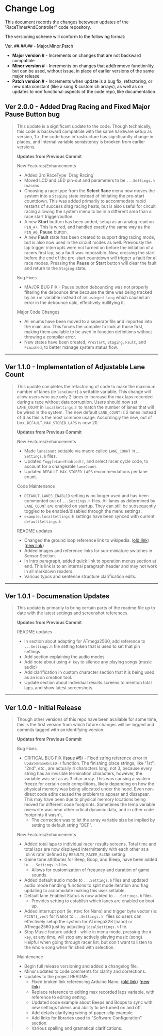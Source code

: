 # Change Log
This document records the changes beteween updates of the 'RaceTimerAndController" code repository.

The versioning scheme will conform to the following format:

Ver. ##.##.## - Major.Minor.Patch
- **Major version #** - Increments on changes that are not backward compatible
- **Minor version #** - Increments on changes that add/remove functionlity, but can be used, without issue, in place of earlier versions of the same major release
- **Patch version #** - Increments when update is a bug fix, refactoring, or new data constant (like a song & custom ch arrays), as well as on updates to non functional aspects of the code repo, like documentation.


## Ver 2.0.0 - Added Drag Racing and Fixed Major Pause Button bug
> This update is a significant update to the code. Though technically, this code is backward compatible with the same hardware setup as version, 1.x, the code base infrastructure has significantly change in places, and internal variable sonsistency is broeken from earlier versions.
> 
> **Updates from Previous Commit**
>
> New Features/Enhancements
> - Added 3rd RaceType 'Drag Racing'
> - Moved LCD and LED pin-out and parameters to be `...Settings.h` macros
> - Choosing a race type from the **Select Race** menu now moves the system into a `Staging` state instead of initiating the pre-start countdown. This was added primarily to accommodate rapid restarts of success drag racing heats, but is also useful for circuit racing allowing the system menu to be in a different area than a race start trigger/button.
> - A new **Start** buttton has been added, setup as an analog read on `PIN_A7`. This is wired, and handled exactly the same way as the `PIN_A6`, **Pause** button.
> - A new **Fault** state has been created to support drag racing mode, but is also now used in the circuit modes as well. Previously the lap trigger interrupts were not turned on before the initiation of a racers first lap, so a fault was impossible. Now, crossing the start before the end of the pre-start countdown will trigger a fault for all race modes. Pressing the **Pause** or **Start** button will clear the fault and return to the `Staging` state.
>
> Bug Fixes
> - MAJOR BUG FIX - Pause button debouncing was not properly filtering the debounce time because the time was being tracked by an `int` variable instead of an `usinged long` which caused an error in the debounce calc, effectively nullifying it.
>
> Major Code Changes
> - All enums have been moved to a seperate file and imported into the main .ino. This forces the compiler to look at those first, making them available to be used in function definitions without throwing a compiler error.
> - New states have been created, `PreStart`, `Staging`, `Fault`, and `Finished`, to better manage system status flow.
________________________

## Ver 1.1.0 - Implementation of Adjustable Lane Count
> This update completes the refactoring of code to make the maximum number of lanes (ie `laneCount`) a settable variable. This change will allow users who use only 2 lanes to increase the max laps recorded during a race without data corruption. Users should now set `LANE_COUNT` in `localSettings.h` to match the number of lanes that will be wired in the system. The new default `LANE_COUNT` is 2 lanes instead of 4 as this is the most common usage. Accordingly the new, out of box, `DEFAULT_MAX_STORED_LAPS` is now 20.
> 
> **Updates from Previous Commit**
>
> New Features/Enhancements
> - Made `laneCount` settable via macro called `LANE_COUNT` in `…Settings.h` files.
> - Updated `ToggleLaneEnabled()`, and select racer cycle code, to account for a changeable `laneCount`.
> - Updated `DEFAULT_MAX_STORED_LAPS` recommendations per lane count.
>
> Code Maintenance
> - `DEFAULT_LANES_ENABLED` setting is no longer used and has been commented out of `...Settings.h` files. All lanes as determined by `LANE_COUNT` are enabled on startup. They can still be subsequently toggled to be enabled/disabled through the menu settings.
> - `example.localSettings.h` settings have been synced with current `defaultSettings.h`.
> 
> README updates
> - Changed the ground loop reference link to wikipedia. ([old link](https://www.bapihvac.com/application_note/avoiding-ground-loops-application-note/))([new link](https://en.wikipedia.org/wiki/Ground_loop_(electricity)))
> - Added images and reference links for sub-miniature switches in Sensor Section.
> - In intro paragraph, added quick link to operation menus section at end. This link is to an internal paragraph header and may not work in all markdown readers.
> - Various typos and sentence structure clarification edits. 

________________________

## Ver 1.0.1 - Documenation Updates
> This update is primarily to bring certain parts of the readme file up to date with the latest settings and screenshot references.
> 
> **Updates from Previous Commit**
> 
> README updates
> - In section about adapting for ATmega2560, add reference to `...Settings.h` file setting token that is used to set that pin settings.
> - Add section explaining the audio modes
> - Add note about using `# key` to silence any playing songs (music audio)
> - Add clarification in custom character section that it is being used as an icon creation tool.
> - Update section about individual results screens to mention total laps, and show latest screenshots.
__________
## Ver 1.0.0 - Initial Release
> Though other versions of this repo have been available for some time, this is the first version from which future changes will be logged and commits tagged with an identifying version.
> 
> **Updates from Previous Commit**
>
> Bug Fixes
> - CRITICAL BUG FIX ([Issue #9](https://github.com/micbay/RaceTimerAndController/issues/9)) - Fixed string reference error in `UpdateNameOnLED()` function. The finishing place strings, like "1st", "2nd", etc., are actually 4 characters long, not 3, because every string has an invisible termination characters, however, the variable was set as as 3 char array. This was causing a system freeze for certain code compilitions, likely depending on how the physical memory was being allocated under the hood. Even non-direct code edits caused the problem to appear and dissapear. This may have been due to physical memory locations being moved for different code footprints. Sometimes the temp variable overwrite was near other crtical dynamic data, and in other code footprints it wasn't.
>   - The correction was to let the array variable size be implied by setting to default string "DEF".
> 
> New Features/Enhancements
> - Added total laps to individual racer results screens. Total time and total laps are now displayed intermittently with each other at a 'blink rate' defined by `RESULTS_RACER_BLINK` setting.
> - Game tone attributes for Beep, Boop, and Bleep, have been added to `...Settings.h` files.
>   - Allows for customization of frequncy and duration of game sounds.
> - Added default audio mode to `...Settings.h` files and updated audio mode handling functions to split mode iteration and flag updating to accomodate making this user settable.
> - Default lane Enabled Status is now added to `...Settings.h` files.
>   - Provides setting to establish which lanes are enabled on boot up.
> - Added interrupt port (ie: `PINC` for Nano) and trigger byte vector (ie: `PCINT1_vect` for Nano) to `...Settings.h'` files so users can effectively setup the system for ATmega328 (nano) or ATmega2560 just by adjusting `localSettings.h` file.
> - Stop Music feature added - while in menu mode, pressing the `# key`, at any time, will stop any actively playing music (song). Helpful when going through racer list, but don't want to listen to the whole song when finished with selection.
>
> Maintenance
> - Begin full release versioning and added a changelog file.
> - Minor updates to code comments for clarity and corrections.
> - Updates to the project README
>   - Fixed broken link referencing Arduino Nano.  ([old link](https://www.arduino.cc/en/pmwiki.php?n=Main/ArduinoBoardNano)) ([new link](https://docs.arduino.cc/hardware/nano))
>   - Replace reference to editing max recorded laps variable, with reference to editing setting.
>   - Updated code example about Beeps and Boops to sync with new settings tokens and ability to be turned on and off.
>   - Add details clarifying wiring of paper-clip example.
>   - Add links for libraries used to "Software Configuration" section.
>   - Various spelling and gramatical clarifications.